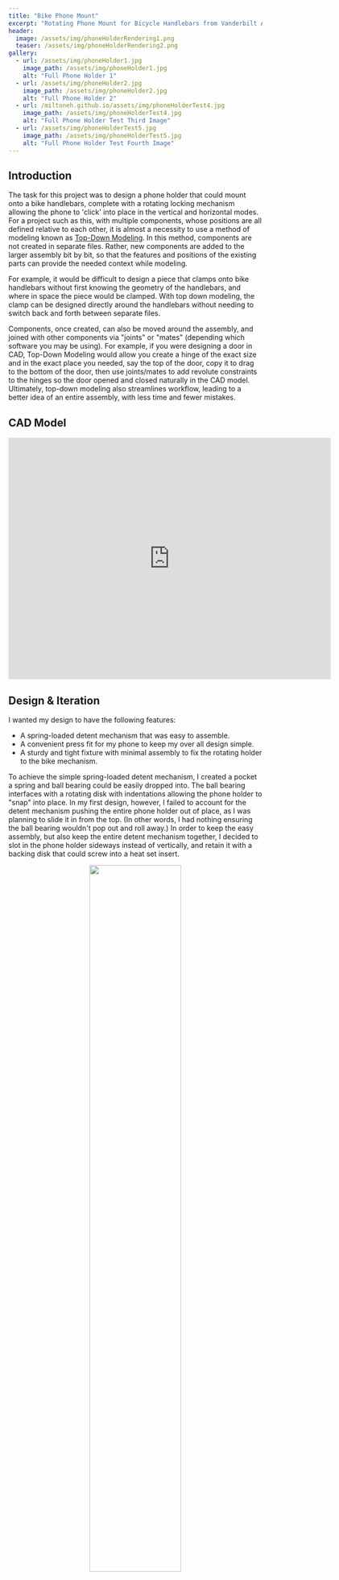 ```yaml
---
title: "Bike Phone Mount"
excerpt: "Rotating Phone Mount for Bicycle Handlebars from Vanderbilt Additive and Polymer-based Manufacturing Class (CHBE 4200)"
header:
  image: /assets/img/phoneHolderRendering1.png
  teaser: /assets/img/phoneHolderRendering2.png
gallery:
  - url: /assets/img/phoneHolder1.jpg
    image_path: /assets/img/phoneHolder1.jpg
    alt: "Full Phone Holder 1"
  - url: /assets/img/phoneHolder2.jpg
    image_path: /assets/img/phoneHolder2.jpg
    alt: "Full Phone Holder 2"
  - url: /miltoneh.github.io/assets/img/phoneHolderTest4.jpg
    image_path: /assets/img/phoneHolderTest4.jpg
    alt: "Full Phone Holder Test Third Image"
  - url: /assets/img/phoneHolderTest5.jpg
    image_path: /assets/img/phoneHolderTest5.jpg
    alt: "Full Phone Holder Test Fourth Image"
---
```


## Introduction
The task for this project was to design a phone holder that could mount onto a bike handlebars, complete with a rotating locking mechanism allowing the phone to 'click' into place in the vertical and horizontal modes. For a project such as this, with multiple components, whose positions are all defined relative to each other, it is almost a necessity to use a method of modeling known as [Top-Down Modeling](https://www.youtube.com/watch?v=HHL8xvC3W1c&ab_channel=AutodeskFusion). In this method, components are not created in separate files. Rather, new components are added to the larger assembly bit by bit, so that the features and positions of the existing parts can provide the needed context while modeling. 

For example, it would be difficult to design a piece that clamps onto bike handlebars without first knowing the geometry of the handlebars, and where in space the piece would be clamped. With top down modeling, the clamp can be designed directly around the handlebars without needing to switch back and forth between separate files. 

Components, once created, can also be moved around the assembly, and joined with other components via "joints" or "mates" (depending which software you may be using). For example, if you were designing a door in CAD, Top-Down Modeling would allow you create a hinge of the exact size and in the exact place you needed, say the top of the door, copy it to drag to the bottom of the door, then use joints/mates to add revolute constraints to the hinges so the door opened and closed naturally in the CAD model. Ultimately, top-down modeling also streamlines workflow, leading to a better idea of an entire assembly, with less time and fewer mistakes.


## CAD Model
<iframe src="https://vanderbilt643.autodesk360.com/shares/public/SH286ddQT78850c0d8a413b34a84c0f1fcba?mode=embed" width="640" height="480" allowfullscreen="true" webkitallowfullscreen="true" mozallowfullscreen="true"  frameborder="0"></iframe>

## Design & Iteration
I wanted my design to have the following features:
- A spring-loaded detent mechanism that was easy to assemble.
- A convenient press fit for my phone to keep my over all design simple.
- A sturdy and tight fixture with minimal assembly to fix the rotating holder to the bike mechanism.

To achieve the simple spring-loaded detent mechanism, I created a pocket a spring and ball bearing could be easily dropped into. The ball bearing interfaces with a rotating disk with indentations allowing the phone holder to "snap" into place. In my first design, however, I failed to account for the detent mechanism pushing the entire phone holder out of place, as I was planning to slide it in from the top. (In other words, I had nothing ensuring the ball bearing wouldn't pop out and roll away.) In order to keep the easy assembly, but also keep the entire detent mechanism together, I decided to slot in the phone holder sideways instead of vertically, and retain it with a backing disk that could screw into a heat set insert.

<div style="text-align: center;">
  <img src="/miltoneh.github.io/assets/img/phoneHolderSection.jpg" width="60%" style="display: inline-block; margin: 0 2%;" />
  <img src="/miltoneh.github.io/assets/img/phoneHolderSection2.jpg" width="60%" style="display: inline-block; margin: 0 2%;" />
</div>

Counterboring the hole in the backing disk allowed an M5 bolt to keep the assembly together without any awkward protrusions. In the section analyses above, you can also look at my clamping mechanism for the bike handlebars. For ease of assembly, I used a simple top piece that screwed to two arms to clamp over the handlebars, which could be tightened to satisfaction. I used two arms instead of one so an Allen key could be used between them to fasten the retaining disk without interference.

To ensure my detent mechanism would function as anticipated, and that I had the right tolerance to press-fit my phone into the holder, I printed some test pieces out of PLA. This also let me test how effective my idea of using a heat set insert to screw in a retaining disk to hold the detent mechanism was.


<div style="text-align: center;">
  <img src="/miltoneh.github.io/assets/img/phoneHolderTest1.jpg" width="45%" style="display: inline-block; margin: 0 2%;" />
  <img src="/miltoneh.github.io/assets/img/phoneHolderTest2.jpg" width="45%" style="display: inline-block; margin: 0 2%;" />
</div>
<br>
The detent and the retaining disk worked like a charm, but my press fit was a little loose, leading me to tighten the tolerance ever so slightly. Since PLA will tend to warp a bit (much more than with SLS printing), I used calipers to make sure I was getting real measurements off my test print instead of relying off the dimensions in CAD.

The result of these test prints and caution was a rigid stable phone mount with full functionality on the first print!
A model such as this one is bound to have many complex geometries, meaning an FFF print would need a large number of support structures from virtually any angle. Even with assembly relatively broken up into pieces, some of the complex geometries were relatively unavoidable. Additionally, the part needed to be strong, and large enough to hold my phone at a comfortable distance from the handlebars, meaning I wanted a high build volume and a high density. These factors make a nice case for [Selective Laser Sintering (SLS Printing)](https://formlabs.com/blog/what-is-selective-laser-sintering/?srsltid=AfmBOop8TNjKLfieWB065xhtorwYtxqMb4hfIKimLbnvbz49nHuvWLp1), a printing technology that uses a laser to fuse nylon powder particles together to create a 100% dense part with no need for support structures. The tradeoff, of course, as with most SLS prints, is the parts must be post-processed to remove the residual powder.

<div style="text-align: center;">
  <img src="/miltoneh.github.io/assets/img/phoneHolderFinal.jpg" width="45%" style="display: inline-block; margin: 0 2%;" />
  <img src="/miltoneh.github.io/assets/img/phoneHolderFinal2.jpg" width="45%" style="display: inline-block; margin: 0 2%;" />
  <img src="/miltoneh.github.io/assets/img/phoneHolderFinal3.jpg" width="45%" style="display: inline-block; margin: 0 2%;" />
</div>
<br>
Since SLS printing is more costly and labor intensive than standard FFF printing, it's important to be sure you have a good idea of how your part is going to turn out before pressing print. This, to me, illustrates why having a diverse range of rapid prototyping technologies is so beneficial.

Check out the print in action!

<div style="text-align: center;">
  <video width="360" height="640" controls style="display: inline-block; margin: 0 2%;">
    <source src="/miltoneh.github.io/assets/img/phoneHolderVid1.mp4" type="video/mp4">
    Your browser does not support the video tag.
  </video>

  <video width="360" height="640" controls style="display: inline-block; margin: 0 2%;">
    <source src="/miltoneh.github.io/assets/img/phoneHolderVid2.mp4" type="video/mp4">
    Your browser does not support the video tag.
  </video>
</div>
<br>
Here's a few images of my final product from other angles.


## Gallery
{% include gallery caption="Renderings, final product, dissasembly, and pliers in action" %}
